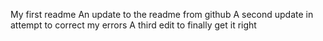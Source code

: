My first readme
An update to the readme from github
A second update in attempt to correct my errors
A third edit to finally get it right
